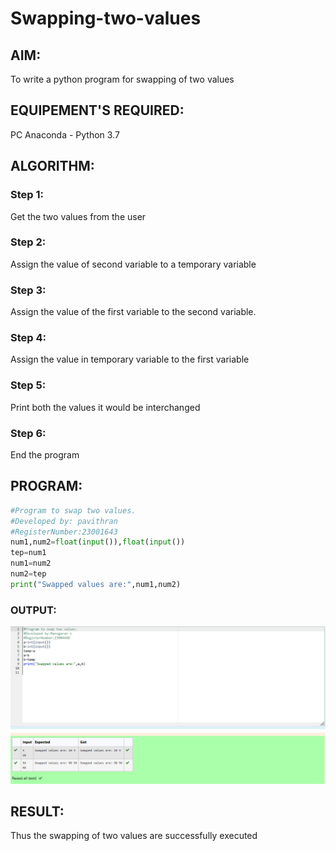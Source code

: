 # Swapping-two-values
## AIM:
To write a python program for swapping of two values
## EQUIPEMENT'S REQUIRED: 
PC
Anaconda - Python 3.7
## ALGORITHM: 
### Step 1:
Get the two values from the user
### Step 2: 
Assign the value of second variable to a temporary variable 
### Step 3: 
Assign the value of the first variable to the second variable.
### Step 4:  
Assign the value in temporary variable to the first variable
### Step 5: 
Print both the values it would be interchanged
### Step 6: 
End the program
## PROGRAM:
```python
#Program to swap two values.
#Developed by: pavithran
#RegisterNumber:23001643
num1,num2=float(input()),float(input())
tep=num1
num1=num2
num2=tep
print("Swapped values are:",num1,num2)
```
### OUTPUT:
![output](/swapping.png)
## RESULT:
Thus the swapping of two values are successfully executed



